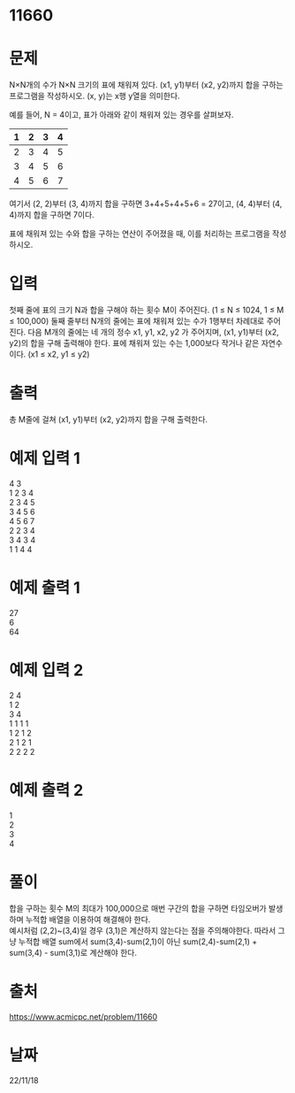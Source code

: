 # 11660

# 문제
N×N개의 수가 N×N 크기의 표에 채워져 있다. (x1, y1)부터 (x2, y2)까지 합을 구하는 프로그램을 작성하시오. (x, y)는 x행 y열을 의미한다.

예를 들어, N = 4이고, 표가 아래와 같이 채워져 있는 경우를 살펴보자.

| 1 | 2 | 3 | 4 |
|:-:|---|---|---|
| 2 | 3 | 4 | 5 |
| 3 | 4 | 5 | 6 |
| 4 | 5 | 6 | 7 |  

여기서 (2, 2)부터 (3, 4)까지 합을 구하면 3+4+5+4+5+6 = 27이고, (4, 4)부터 (4, 4)까지 합을 구하면 7이다.

표에 채워져 있는 수와 합을 구하는 연산이 주어졌을 때, 이를 처리하는 프로그램을 작성하시오.

# 입력
첫째 줄에 표의 크기 N과 합을 구해야 하는 횟수 M이 주어진다. (1 ≤ N ≤ 1024, 1 ≤ M ≤ 100,000) 둘째 줄부터 N개의 줄에는 표에 채워져 있는 수가 1행부터 차례대로 주어진다. 다음 M개의 줄에는 네 개의 정수 x1, y1, x2, y2 가 주어지며, (x1, y1)부터 (x2, y2)의 합을 구해 출력해야 한다. 표에 채워져 있는 수는 1,000보다 작거나 같은 자연수이다. (x1 ≤ x2, y1 ≤ y2)

# 출력
총 M줄에 걸쳐 (x1, y1)부터 (x2, y2)까지 합을 구해 출력한다.

# 예제 입력 1 
4 3  
1 2 3 4  
2 3 4 5  
3 4 5 6  
4 5 6 7  
2 2 3 4  
3 4 3 4  
1 1 4 4  

# 예제 출력 1 
27  
6  
64  

# 예제 입력 2 
2 4  
1 2  
3 4  
1 1 1 1  
1 2 1 2  
2 1 2 1  
2 2 2 2  

# 예제 출력 2 
1  
2  
3  
4  

# 풀이
합을 구하는 횟수 M의 최대가 100,000으로 매번 구간의 합을 구하면 타임오버가 발생하며 누적합 배열을 이용하여 해결해야 한다.  
예시처럼 (2,2)~(3,4)일 경우 (3,1)은 계산하지 않는다는 점을 주의해야한다. 따라서 그냥 누적합 배열 sum에서 sum(3,4)-sum(2,1)이 아닌 sum(2,4)-sum(2,1) + sum(3,4) - sum(3,1)로 계산해야 한다.

# 출처 
https://www.acmicpc.net/problem/11660

# 날짜
22/11/18